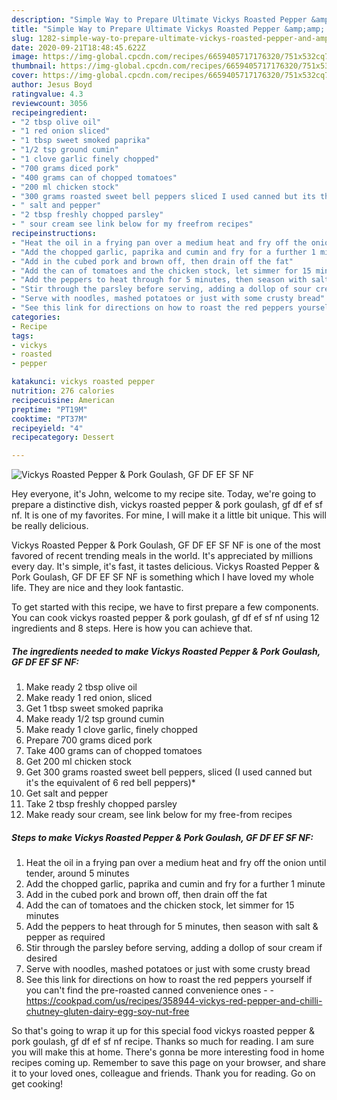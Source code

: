 ```yaml
---
description: "Simple Way to Prepare Ultimate Vickys Roasted Pepper &amp;amp; Pork Goulash, GF DF EF SF NF"
title: "Simple Way to Prepare Ultimate Vickys Roasted Pepper &amp;amp; Pork Goulash, GF DF EF SF NF"
slug: 1282-simple-way-to-prepare-ultimate-vickys-roasted-pepper-and-amp-pork-goulash-gf-df-ef-sf-nf
date: 2020-09-21T18:48:45.622Z
image: https://img-global.cpcdn.com/recipes/6659405717176320/751x532cq70/vickys-roasted-pepper-pork-goulash-gf-df-ef-sf-nf-recipe-main-photo.jpg
thumbnail: https://img-global.cpcdn.com/recipes/6659405717176320/751x532cq70/vickys-roasted-pepper-pork-goulash-gf-df-ef-sf-nf-recipe-main-photo.jpg
cover: https://img-global.cpcdn.com/recipes/6659405717176320/751x532cq70/vickys-roasted-pepper-pork-goulash-gf-df-ef-sf-nf-recipe-main-photo.jpg
author: Jesus Boyd
ratingvalue: 4.3
reviewcount: 3056
recipeingredient:
- "2 tbsp olive oil"
- "1 red onion sliced"
- "1 tbsp sweet smoked paprika"
- "1/2 tsp ground cumin"
- "1 clove garlic finely chopped"
- "700 grams diced pork"
- "400 grams can of chopped tomatoes"
- "200 ml chicken stock"
- "300 grams roasted sweet bell peppers sliced I used canned but its the equivalent of 6 red bell peppers"
- " salt and pepper"
- "2 tbsp freshly chopped parsley"
- " sour cream see link below for my freefrom recipes"
recipeinstructions:
- "Heat the oil in a frying pan over a medium heat and fry off the onion until tender, around 5 minutes"
- "Add the chopped garlic, paprika and cumin and fry for a further 1 minute"
- "Add in the cubed pork and brown off, then drain off the fat"
- "Add the can of tomatoes and the chicken stock, let simmer for 15 minutes"
- "Add the peppers to heat through for 5 minutes, then season with salt &amp; pepper as required"
- "Stir through the parsley before serving, adding a dollop of sour cream if desired"
- "Serve with noodles, mashed potatoes or just with some crusty bread"
- "See this link for directions on how to roast the red peppers yourself if you can&#39;t find the pre-roasted canned convenience ones  https://cookpad.com/us/recipes/358944-vickys-red-pepper-and-chilli-chutney-gluten-dairy-egg-soy-nut-free"
categories:
- Recipe
tags:
- vickys
- roasted
- pepper

katakunci: vickys roasted pepper 
nutrition: 276 calories
recipecuisine: American
preptime: "PT19M"
cooktime: "PT37M"
recipeyield: "4"
recipecategory: Dessert

---
```



![Vickys Roasted Pepper &amp; Pork Goulash, GF DF EF SF NF](https://img-global.cpcdn.com/recipes/6659405717176320/751x532cq70/vickys-roasted-pepper-pork-goulash-gf-df-ef-sf-nf-recipe-main-photo.jpg)

Hey everyone, it's John, welcome to my recipe site. Today, we're going to prepare a distinctive dish, vickys roasted pepper &amp; pork goulash, gf df ef sf nf. It is one of my favorites. For mine, I will make it a little bit unique. This will be really delicious.

Vickys Roasted Pepper &amp; Pork Goulash, GF DF EF SF NF is one of the most favored of recent trending meals in the world. It's appreciated by millions every day. It's simple, it's fast, it tastes delicious. Vickys Roasted Pepper &amp; Pork Goulash, GF DF EF SF NF is something which I have loved my whole life. They are nice and they look fantastic.




To get started with this recipe, we have to first prepare a few components. You can cook vickys roasted pepper &amp; pork goulash, gf df ef sf nf using 12 ingredients and 8 steps. Here is how you can achieve that.

<!--inarticleads1-->

##### The ingredients needed to make Vickys Roasted Pepper &amp; Pork Goulash, GF DF EF SF NF:

1. Make ready 2 tbsp olive oil
1. Make ready 1 red onion, sliced
1. Get 1 tbsp sweet smoked paprika
1. Make ready 1/2 tsp ground cumin
1. Make ready 1 clove garlic, finely chopped
1. Prepare 700 grams diced pork
1. Take 400 grams can of chopped tomatoes
1. Get 200 ml chicken stock
1. Get 300 grams roasted sweet bell peppers, sliced (I used canned but it&#39;s the equivalent of 6 red bell peppers)*
1. Get  salt and pepper
1. Take 2 tbsp freshly chopped parsley
1. Make ready  sour cream, see link below for my free-from recipes




<!--inarticleads2-->

##### Steps to make Vickys Roasted Pepper &amp; Pork Goulash, GF DF EF SF NF:

1. Heat the oil in a frying pan over a medium heat and fry off the onion until tender, around 5 minutes
1. Add the chopped garlic, paprika and cumin and fry for a further 1 minute
1. Add in the cubed pork and brown off, then drain off the fat
1. Add the can of tomatoes and the chicken stock, let simmer for 15 minutes
1. Add the peppers to heat through for 5 minutes, then season with salt &amp; pepper as required
1. Stir through the parsley before serving, adding a dollop of sour cream if desired
1. Serve with noodles, mashed potatoes or just with some crusty bread
1. See this link for directions on how to roast the red peppers yourself if you can&#39;t find the pre-roasted canned convenience ones -  - https://cookpad.com/us/recipes/358944-vickys-red-pepper-and-chilli-chutney-gluten-dairy-egg-soy-nut-free




So that's going to wrap it up for this special food vickys roasted pepper &amp; pork goulash, gf df ef sf nf recipe. Thanks so much for reading. I am sure you will make this at home. There's gonna be more interesting food in home recipes coming up. Remember to save this page on your browser, and share it to your loved ones, colleague and friends. Thank you for reading. Go on get cooking!
